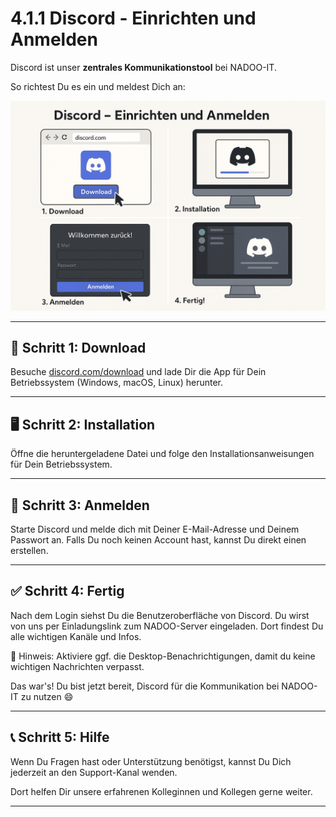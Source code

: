 # 4.1.1 Discord - Einrichten und Anmelden

Discord ist unser **zentrales Kommunikationstool** bei NADOO-IT.

So richtest Du es ein und meldest Dich an:

![Discord](../../../../images/discord_einrichten_anmelden.png)

---

## 🧩 Schritt 1: Download

Besuche [discord.com/download](https://discord.com/download) und lade Dir die App für Dein Betriebssystem (Windows, macOS, Linux) herunter.

---

## 🖥️ Schritt 2: Installation

Öffne die heruntergeladene Datei und folge den Installationsanweisungen für Dein Betriebssystem.

---

## 🔐 Schritt 3: Anmelden

Starte Discord und melde dich mit Deiner E-Mail-Adresse und Deinem Passwort an. Falls Du noch keinen Account hast, kannst Du direkt einen erstellen.

---

## ✅ Schritt 4: Fertig

Nach dem Login siehst Du die Benutzeroberfläche von Discord. Du wirst von uns per Einladungslink zum NADOO-Server eingeladen. Dort findest Du alle wichtigen Kanäle und Infos.

📌 Hinweis: Aktiviere ggf. die Desktop-Benachrichtigungen, damit du keine wichtigen Nachrichten verpasst.

Das war's! Du bist jetzt bereit, Discord für die Kommunikation bei NADOO-IT zu nutzen 😄

---

## 📞 Schritt 5: Hilfe

Wenn Du Fragen hast oder Unterstützung benötigst, kannst Du Dich jederzeit an den Support-Kanal wenden.

Dort helfen Dir unsere erfahrenen Kolleginnen und Kollegen gerne weiter.

---
